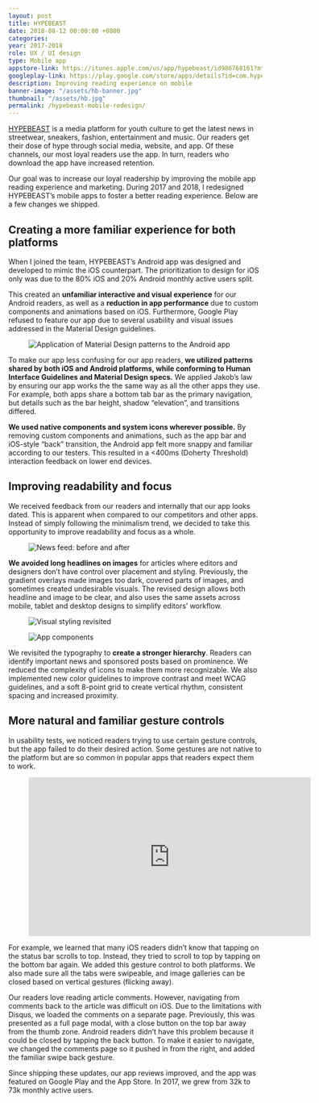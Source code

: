 ```yaml
---
layout: post
title: HYPEBEAST
date: 2018-08-12 00:00:00 +0800
categories:
year: 2017-2018
role: UX / UI design
type: Mobile app
appstore-link: https://itunes.apple.com/us/app/hypebeast/id986768161?mt=8
googleplay-link: https://play.google.com/store/apps/details?id=com.hypebeast.editorial&hl=en
description: Improving reading experience on mobile
banner-image: "/assets/hb-banner.jpg"
thumbnail: "/assets/hb.jpg"
permalink: /hypebeast-mobile-redesign/
---
```


[HYPEBEAST](http://hypebeast.com) is a media platform for youth culture to get the latest news in streetwear, sneakers, fashion, entertainment and music. Our readers get their dose of hype through social media, website, and app. Of these channels, our most loyal readers use the app. In turn, readers who download the app have increased retention.

Our goal was to increase our loyal readership by improving the mobile app reading experience and marketing. During 2017 and 2018, I redesigned HYPEBEAST’s mobile apps to foster a better reading experience. Below are a few changes we shipped.

## Creating a more familiar experience for both platforms

When I joined the team, HYPEBEAST’s Android app was designed and developed to mimic the iOS counterpart. The prioritization to design for iOS only was due to the 80% iOS and 20% Android monthly active users split. 

This created an **unfamiliar interactive and visual experience** for our Android readers, as well as a **reduction in app performance** due to custom components and animations based on iOS. Furthermore, Google Play refused to feature our app due to several usability and visual issues addressed in the Material Design guidelines.

<figure class="ratio-4x3"><img class="lazy" data-src="/assets/hb-material.jpg" alt="Application of Material Design patterns to the Android app"></figure>

To make our app less confusing for our app readers, **we utilized patterns shared by both iOS and Android platforms, while conforming to Human Interface Guidelines and Material Design specs.** We applied Jakob’s law by ensuring our app works the the same way as all the other apps they use. For example, both apps share a bottom tab bar as the primary navigation, but details such as the bar height, shadow “elevation”, and transitions differed.

**We used native components and system icons wherever possible.** By removing custom components and animations, such as the app bar and iOS-style “back” transition, the Android app felt more snappy and familiar according to our testers. This resulted in a <400ms (Doherty Threshold) interaction feedback on lower end devices.

## Improving readability and focus

We received feedback from our readers and internally that our app looks dated. This is apparent when compared to our competitors and other apps. Instead of simply following the minimalism trend, we decided to take this opportunity to improve readability and focus as a whole.

<figure class="ratio-4x3"><img class="lazy" data-src="/assets/hb-home.jpg" alt="News feed: before and after"></figure>

**We avoided long headlines on images** for articles where editors and designers don’t have control over placement and styling. Previously, the gradient overlays made images too dark, covered parts of images, and sometimes created undesirable visuals. The revised design allows both headline and image to be clear, and also uses the same assets across mobile, tablet and desktop designs to simplify editors’ workflow.

<figure class="ratio-4x3"><img class="lazy" data-src="/assets/hb-style.jpg" alt="Visual styling revisited"></figure>
<figure class="ratio-4x3"><img class="lazy" data-src="/assets/hb-components.jpg" alt="App components"></figure>

We revisited the typography to **create a stronger hierarchy**. Readers can identify important news and sponsored posts based on prominence. We reduced the complexity of icons to make them more recognizable. We also implemented new color guidelines to improve contrast and meet WCAG guidelines, and a soft 8-point grid to create vertical rhythm, consistent spacing and increased proximity. 

## More natural and familiar gesture controls

In usability tests, we noticed readers trying to use certain gesture controls, but the app failed to do their desired action. Some gestures are not native to the platform but are so common in popular apps that readers expect them to work.

<figure>
<div class="video-wrapper">
<iframe width="560" height="315" src="https://www.youtube.com/embed/1d6cTwAg_cM" frameborder="0" allow="autoplay; encrypted-media" allowfullscreen></iframe>
</div>
</figure>


For example, we learned that many iOS readers didn’t know that tapping on the status bar scrolls to top. Instead, they tried to scroll to top by tapping on the bottom bar again. We added this gesture control to both platforms. We also made sure all the tabs were swipeable, and image galleries can be closed based on vertical gestures (flicking away). 

Our readers love reading article comments. However, navigating from comments back to the article was difficult on iOS. Due to the limitations with Disqus, we loaded the comments on a separate page. Previously, this was presented as a full page modal, with a close button on the top bar away from the thumb zone. Android readers didn’t have this problem because it could be closed by tapping the back button. To make it easier to navigate, we changed the comments page so it pushed in from the right, and added the familiar swipe back gesture.

Since shipping these updates, our app reviews improved, and the app was featured on Google Play and the App Store. In 2017, we grew from 32k to 73k monthly active users.